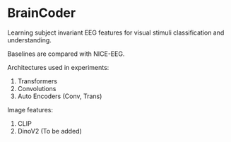 # BrainCoder
Learning subject invariant EEG features for visual stimuli classification and understanding.

Baselines are compared with NICE-EEG. 

Architectures used in experiments:

1. Transformers
2. Convolutions
3. Auto Encoders (Conv, Trans)

Image features:

1. CLIP
2. DinoV2 (To be added)